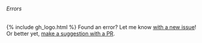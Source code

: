 ###### Errors

{% include gh_logo.html %}
Found an error? Let me know [with a new
issue](https://github.com/lifekaizen/lifekaizen.github.io/issues)!
Or better yet, [make a suggestion with a
PR](https://github.com/lifekaizen/lifekaizen.github.io/pulls).
